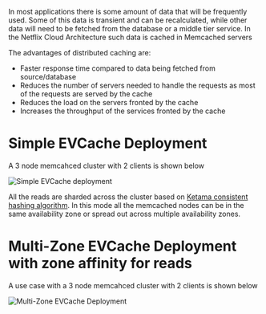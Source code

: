 In most applications there is some amount of data that will be frequently used. Some of this data is transient and can be recalculated, while other data will need to be fetched from the database or a middle tier service. In the Netflix Cloud Architecture such data is cached in Memcached servers

The advantages of distributed caching are: 
* Faster response time compared to data being fetched from source/database
* Reduces the number of servers needed to handle the requests as most of the requests are served by the cache
* Reduces the load on the servers fronted by the cache
* Increases the throughput of the services fronted by the cache

Simple EVCache Deployment
=========================
A 3 node memcahced cluster with 2 clients is shown below

![Simple EVCache deployment](https://raw.github.com/Netflix/EVCache/master/images/Simple_EVCache.png?login=smadappa&token=e7a5d0559028b344af320cbb8b25711a)

All the reads are sharded across the cluster based on [Ketama consistent hashing algorithm](http://www.audioscrobbler.net/development/ketama/). In this mode all the memcached nodes can be in the same availability zone or spread out across multiple availability zones. 

Multi-Zone EVCache Deployment with zone affinity for reads
=========================
A use case with a 3 node memcahced cluster with 2 clients is shown below

![Multi-Zone EVCache Deployment](https://raw.github.com/Netflix/EVCache/master/images/Multizone_EVCache.png?login=smadappa&token=00423173e4fb3bd9a2ca3de7cc27eb9e)